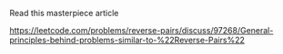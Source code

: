 Read this masterpiece article

https://leetcode.com/problems/reverse-pairs/discuss/97268/General-principles-behind-problems-similar-to-%22Reverse-Pairs%22
